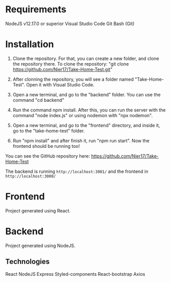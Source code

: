 # Requirements

NodeJS v12.17.0 or superior
Visual Studio Code
Git Bash (Git)

# Installation

1. Clone the repository. For that, you can create a new folder, and clone the repository there. To clone the repository: "git clone https://github.com/Nier17/Take-Home-Test.git"

2. After clonning the repository, you will see a folder named "Take-Home-Test". Open it with Visual Studio Code.

3. Open a new terminal, and go to the "backend" folder. You can use the command "cd backend"

4. Run the command npm install. After this, you can run the server with the command "node index.js" or using nodemon with "npx nodemon".

5. Open a new terminal, and go to the "frontend" directory, and inside it, go to the "take-home-test" folder.

6. Run "npm install" and after finish it, run "npm run start". Now the frontend should be running too!

You can see the GitHub repository here: https://github.com/Nier17/Take-Home-Test

The backend is running `http://localhost:3001/` and the frontend in `http://localhost:3000/`

# Frontend

Project generated using React.

# Backend

Project generated using NodeJS.

## Technologies

React
NodeJS
Express
Styled-components
React-bootstrap
Axios
